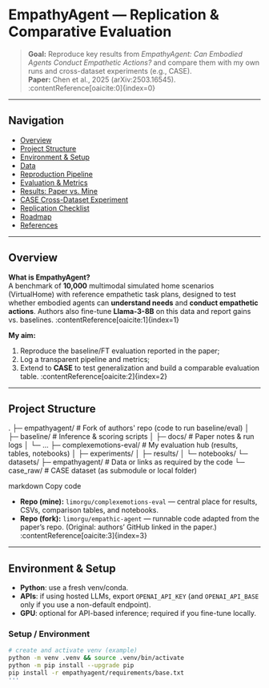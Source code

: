 # EmpathyAgent — Replication & Comparative Evaluation

> **Goal:** Reproduce key results from *EmpathyAgent: Can Embodied Agents Conduct Empathetic Actions?* and compare them with my own runs and cross-dataset experiments (e.g., CASE).  
> **Paper:** Chen et al., 2025 (arXiv:2503.16545). :contentReference[oaicite:0]{index=0}

---

## Navigation

- [Overview](#overview)
- [Project Structure](#project-structure)
- [Environment & Setup](#environment--setup)
- [Data](#data)
- [Reproduction Pipeline](#reproduction-pipeline)
- [Evaluation & Metrics](#evaluation--metrics)
- [Results: Paper vs. Mine](#results-paper-vs-mine)
- [CASE Cross-Dataset Experiment](#case-crossdataset-experiment)
- [Replication Checklist](#replication-checklist)
- [Roadmap](#roadmap)
- [References](#references)

---

## Overview

**What is EmpathyAgent?**  
A benchmark of **10,000** multimodal simulated home scenarios (VirtualHome) with reference empathetic task plans, designed to test whether embodied agents can **understand needs** and **conduct empathetic actions**. Authors also fine-tune **Llama-3-8B** on this data and report gains vs. baselines. :contentReference[oaicite:1]{index=1}

**My aim:**  
1) Reproduce the baseline/FT evaluation reported in the paper;  
2) Log a transparent pipeline and metrics;  
3) Extend to **CASE** to test generalization and build a comparable evaluation table. :contentReference[oaicite:2]{index=2}

---

## Project Structure

.
├─ empathyagent/ # Fork of authors' repo (code to run baseline/eval)
│ ├─ baseline/ # Inference & scoring scripts
│ ├─ docs/ # Paper notes & run logs
│ └─ ...
├─ complexemotions-eval/ # My evaluation hub (results, tables, notebooks)
│ ├─ experiments/
│ ├─ results/
│ └─ notebooks/
└─ datasets/
├─ empathyagent/ # Data or links as required by the code
└─ case_raw/ # CASE dataset (as submodule or local folder)

markdown
Copy code

- **Repo (mine):** `limorgu/complexemotions-eval` — central place for results, CSVs, comparison tables, and notebooks.  
- **Repo (fork):** `limorgu/empathic-agent` — runnable code adapted from the paper’s repo. (Original: authors’ GitHub linked in the paper.) :contentReference[oaicite:3]{index=3}

---

## Environment & Setup

- **Python**: use a fresh venv/conda.  
- **APIs**: if using hosted LLMs, export `OPENAI_API_KEY` (and `OPENAI_API_BASE` only if you use a non-default endpoint).  
- **GPU**: optional for API-based inference; required if you fine-tune locally.

### Setup / Environment

```bash
# create and activate venv (example)
python -m venv .venv && source .venv/bin/activate
python -m pip install --upgrade pip
pip install -r empathyagent/requirements/base.txt
'''

